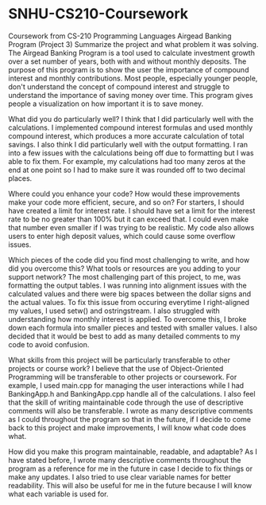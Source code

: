 # SNHU-CS210-Coursework
Coursework from CS-210 Programming Languages
Airgead Banking Program (Project 3)
Summarize the project and what problem it was solving.
The Airgead Banking Program is a tool used to calculate investment growth over a set number of years, both with and without monthly deposits. The purpose of this program is to show the user the importance of compound interest and monthly contributions. Most people, especially younger people, don't understand the concept of compound interest and struggle to understand the importance of saving money over time. This program gives people a visualization on how important it is to save money.

What did you do particularly well?
I think that I did particularly well with the calculations. I implemented compound interest formulas and used monthly compound interest, which produces a more accurate calculation of total savings. I also think I did particularly well with the output formatting. I ran into a few issues with the calculations being off due to formatting but I was able to fix them. For example, my calculations had too many zeros at the end at one point so I had to make sure it was rounded off to two decimal places.

Where could you enhance your code? How would these improvements make your code more efficient, secure, and so on?
For starters, I should have created a limit for interest rate. I should have set a limit for the interest rate to be no greater than 100% but it can exceed that. I could even make that number even smaller if I was trying to be realistic. My code also allows users to enter high deposit values, which could cause some overflow issues.

Which pieces of the code did you find most challenging to write, and how did you overcome this? What tools or resources are you adding to your support network?
The most challenging part of this project, to me, was formatting the output tables. I was running into alignment issues with the calculated values and there were big spaces between the dollar signs and the actual values. To fix this issue from occuring everytime I right-aligned my values, I used setw() and ostringstream. I also struggled with understanding how monthly interest is applied. To overcome this, I broke down each formula into smaller pieces and tested with smaller values. I also decided that it would be best to add as many detailed comments to my code to avoid confusion.

What skills from this project will be particularly transferable to other projects or course work?
I believe that the use of Object-Oriented Programming will be transferable to other projects or coursework. For example, I used main.cpp for managing the user interactions while I had BankingApp.h and BankingApp.cpp handle all of the calculations. I also feel that the skill of writing maintainable code through the use of descriptive comments will also be transferable. I wrote as many descriptive comments as I could throughout the program so that in the future, if I decide to come back to this project and make improvements, I will know what code does what.

How did you make this program maintainable, readable, and adaptable?
As I have stated before, I wrote many descriptive comments throughout the program as a reference for me in the future in case I decide to fix things or make any updates. I also tried to use clear variable names for better readability. This will also be useful for me in the future because I will know what each variable is used for.
